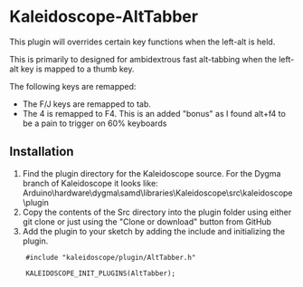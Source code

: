 # Kaleidoscope-AltTabber
 
This plugin will overrides certain key functions when the left-alt is held. 

This is primarily to designed for ambidextrous fast alt-tabbing when the left-alt key is mapped to a thumb key.


The following keys are remapped:
 * The F/J keys are remapped to tab.
 * The 4 is remapped to F4. This is an added "bonus" as I found alt+f4 to be a pain to trigger on 60% keyboards

 ## Installation
 1. Find the plugin directory for the Kaleidoscope source. For the Dygma branch of Kaleidoscope it looks like: Arduino\hardware\dygma\samd\libraries\Kaleidoscope\src\kaleidoscope\plugin
 2. Copy the contents of the Src directory into the plugin folder using either git clone or just using the "Clone or download" button from GitHub
 3. Add the plugin to your sketch by adding the include and initializing the plugin.
````
	#include "kaleidoscope/plugin/AltTabber.h"
	
	KALEIDOSCOPE_INIT_PLUGINS(AltTabber);
````
